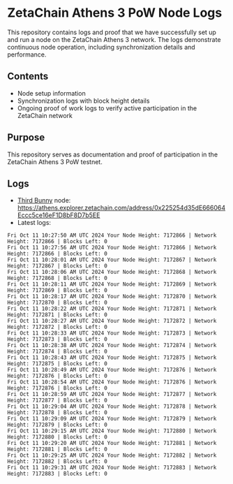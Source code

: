 # ZetaChain Athens 3 PoW Node Logs
This repository contains logs and proof that we have successfully set up and run a node on the ZetaChain Athens 3 network. The logs demonstrate continuous node operation, including synchronization details and performance.

## Contents
- Node setup information
- Synchronization logs with block height details
- Ongoing proof of work logs to verify active participation in the ZetaChain network

## Purpose
This repository serves as documentation and proof of participation in the ZetaChain Athens 3 PoW testnet.

## Logs

- [Third Bunny](https://thirdbunny.xyz/) node: https://athens.explorer.zetachain.com/address/0x225254d35dE666064Eccc5ce16eF1D8bF8D7b5EE
- Latest logs:
```
Fri Oct 11 10:27:50 AM UTC 2024 Your Node Height: 7172866 | Network Height: 7172866 | Blocks Left: 0
Fri Oct 11 10:27:56 AM UTC 2024 Your Node Height: 7172866 | Network Height: 7172866 | Blocks Left: 0
Fri Oct 11 10:28:01 AM UTC 2024 Your Node Height: 7172867 | Network Height: 7172867 | Blocks Left: 0
Fri Oct 11 10:28:06 AM UTC 2024 Your Node Height: 7172868 | Network Height: 7172868 | Blocks Left: 0
Fri Oct 11 10:28:11 AM UTC 2024 Your Node Height: 7172869 | Network Height: 7172869 | Blocks Left: 0
Fri Oct 11 10:28:17 AM UTC 2024 Your Node Height: 7172870 | Network Height: 7172870 | Blocks Left: 0
Fri Oct 11 10:28:22 AM UTC 2024 Your Node Height: 7172871 | Network Height: 7172871 | Blocks Left: 0
Fri Oct 11 10:28:27 AM UTC 2024 Your Node Height: 7172872 | Network Height: 7172872 | Blocks Left: 0
Fri Oct 11 10:28:33 AM UTC 2024 Your Node Height: 7172873 | Network Height: 7172873 | Blocks Left: 0
Fri Oct 11 10:28:38 AM UTC 2024 Your Node Height: 7172874 | Network Height: 7172874 | Blocks Left: 0
Fri Oct 11 10:28:43 AM UTC 2024 Your Node Height: 7172875 | Network Height: 7172875 | Blocks Left: 0
Fri Oct 11 10:28:49 AM UTC 2024 Your Node Height: 7172876 | Network Height: 7172876 | Blocks Left: 0
Fri Oct 11 10:28:54 AM UTC 2024 Your Node Height: 7172876 | Network Height: 7172876 | Blocks Left: 0
Fri Oct 11 10:28:59 AM UTC 2024 Your Node Height: 7172877 | Network Height: 7172877 | Blocks Left: 0
Fri Oct 11 10:29:04 AM UTC 2024 Your Node Height: 7172878 | Network Height: 7172878 | Blocks Left: 0
Fri Oct 11 10:29:09 AM UTC 2024 Your Node Height: 7172879 | Network Height: 7172879 | Blocks Left: 0
Fri Oct 11 10:29:15 AM UTC 2024 Your Node Height: 7172880 | Network Height: 7172880 | Blocks Left: 0
Fri Oct 11 10:29:20 AM UTC 2024 Your Node Height: 7172881 | Network Height: 7172881 | Blocks Left: 0
Fri Oct 11 10:29:25 AM UTC 2024 Your Node Height: 7172882 | Network Height: 7172882 | Blocks Left: 0
Fri Oct 11 10:29:31 AM UTC 2024 Your Node Height: 7172883 | Network Height: 7172883 | Blocks Left: 0
```
